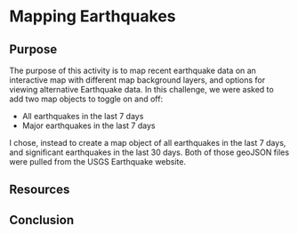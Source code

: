 # Mapping Earthquakes
## Purpose
The purpose of this activity is to map recent earthquake data on an interactive map with different map background layers, and options for viewing alternative Earthquake data.  In this challenge, we were asked to add two map objects to toggle on and off:
- All earthquakes in the last 7 days
- Major earthquakes in the last 7 days

I chose, instead to create a map object of all earthquakes in the last 7 days, and significant earthquakes in the last 30 days.  Both of those geoJSON files were pulled from the USGS Earthquake website.

## Resources

## Conclusion
